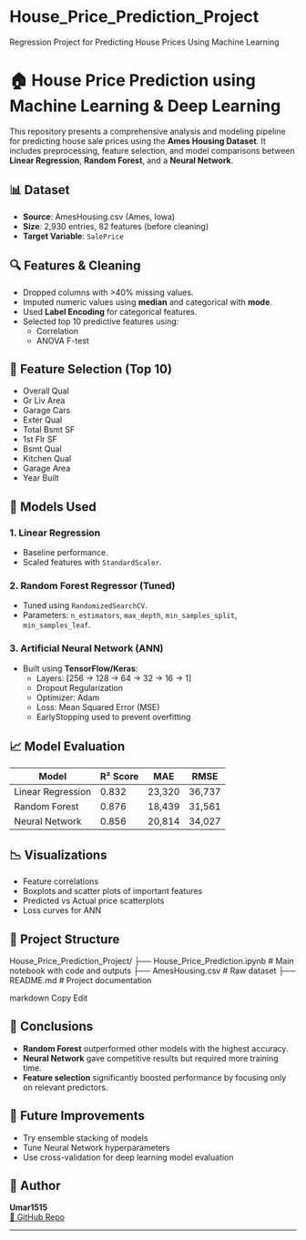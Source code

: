 # House_Price_Prediction_Project
Regression Project for Predicting House Prices Using Machine Learning 

# 🏠 House Price Prediction using Machine Learning & Deep Learning

This repository presents a comprehensive analysis and modeling pipeline for predicting house sale prices using the **Ames Housing Dataset**. It includes preprocessing, feature selection, and model comparisons between **Linear Regression**, **Random Forest**, and a **Neural Network**.

## 📊 Dataset

- **Source**: AmesHousing.csv (Ames, Iowa)
- **Size**: 2,930 entries, 82 features (before cleaning)
- **Target Variable**: `SalePrice`

## 🔍 Features & Cleaning

- Dropped columns with >40% missing values.
- Imputed numeric values using **median** and categorical with **mode**.
- Used **Label Encoding** for categorical features.
- Selected top 10 predictive features using:
  - Correlation
  - ANOVA F-test

## 🔧 Feature Selection (Top 10)
- Overall Qual
- Gr Liv Area
- Garage Cars
- Exter Qual
- Total Bsmt SF
- 1st Flr SF
- Bsmt Qual
- Kitchen Qual
- Garage Area
- Year Built

## 🧪 Models Used

### 1. Linear Regression
- Baseline performance.
- Scaled features with `StandardScaler`.

### 2. Random Forest Regressor (Tuned)
- Tuned using `RandomizedSearchCV`.
- Parameters: `n_estimators`, `max_depth`, `min_samples_split`, `min_samples_leaf`.

### 3. Artificial Neural Network (ANN)
- Built using **TensorFlow/Keras**:
  - Layers: [256 → 128 → 64 → 32 → 16 → 1]
  - Dropout Regularization
  - Optimizer: Adam
  - Loss: Mean Squared Error (MSE)
  - EarlyStopping used to prevent overfitting

## 📈 Model Evaluation

| Model              | R² Score | MAE       | RMSE      |
|-------------------|----------|-----------|-----------|
| Linear Regression | 0.832    | 23,320    | 36,737    |
| Random Forest      | 0.876    | 18,439    | 31,561    |
| Neural Network     | 0.856    | 20,814    | 34,027    |

## 📉 Visualizations
- Feature correlations
- Boxplots and scatter plots of important features
- Predicted vs Actual price scatterplots
- Loss curves for ANN

## 📁 Project Structure

House_Price_Prediction_Project/ ├── House_Price_Prediction.ipynb # Main notebook with code and outputs ├── AmesHousing.csv # Raw dataset ├── README.md # Project documentation

markdown
Copy
Edit

## 🧠 Conclusions

- **Random Forest** outperformed other models with the highest accuracy.
- **Neural Network** gave competitive results but required more training time.
- **Feature selection** significantly boosted performance by focusing only on relevant predictors.

## 🚀 Future Improvements

- Try ensemble stacking of models
- Tune Neural Network hyperparameters
- Use cross-validation for deep learning model evaluation

## 👤 Author

**Umar1515**  
[🔗 GitHub Repo](https://github.com/Umar1515/House_Price_Prediction_Project)

---
